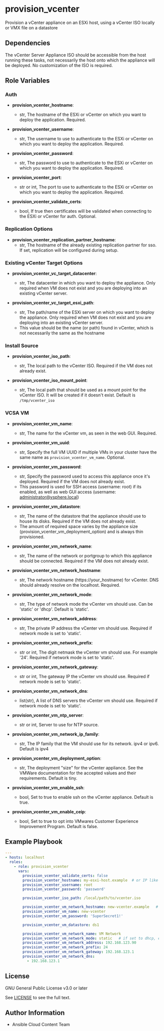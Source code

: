 # provision_vcenter

Provision a vCenter appliance on an ESXi host, using a vCenter ISO locally or VMX file on a datastore

## Dependencies

The vCenter Server Appliance ISO should be accessible from the host running these tasks, not necessarily the host onto which the appliance will be deployed. No customization of the ISO is required.

## Role Variables

### Auth
- **provision_vcenter_hostname**:
  - str, The hostname of the ESXi or vCenter on which you want to deploy the application. Required.

- **provision_vcenter_username**:
  - str, The username to use to authenticate to the ESXi or vCenter on which you want to deploy the application. Required.

- **provision_vcenter_password**:
  - str, The password to use to authenticate to the ESXi or vCenter on which you want to deploy the application. Required.

- **provision_vcenter_port**:
  - str or int, The port to use to authenticate to the ESXi or vCenter on which you want to deploy the application. Required.

- **provision_vcenter_validate_certs**:
  - bool, If true then certificates will be validated when connecting to the ESXi or vCenter for auth. Optional.

### Replication Options

- **provision_vcenter_replication_partner_hostname**:
  - str, The hostname of the already existing replication partner for sso. If set, replication will be configured during setup.

### Existing vCenter Target Options

- **provision_vcenter_vc_target_datacenter**:
  - str, The datacenter in which you want to deploy the appliance. Only required when VM does not exist and you are deploying into an existing vCenter server.

- **provision_vcenter_vc_target_esxi_path**:
  - str, The path/name of the ESXi server on which you want to deploy the appliance. Only required when VM does not exist and you are deploying into an existing vCenter server.
  - This value should be the name (or path) found in vCenter, which is not necessarily the same as the hostname

### Install Source
- **provision_vcenter_iso_path**:
  - str, The local path to the vCenter ISO. Required if the VM does not already exist.

- **provision_vcenter_iso_mount_point**:
  - str, The local path that should be used as a mount point for the vCenter ISO. It will be created if it doesn't exist. Default is `/tmp/vcenter_iso`

### VCSA VM
- **provision_vcenter_vm_name**:
  - str, The name for the vCenter vm, as seen in the web GUI. Required.

- **provision_vcenter_vm_uuid**:
  - str, Specify the full VM UUID if multiple VMs in your cluster have the same name as `provision_vcenter_vm_name`. Optional.

- **provision_vcenter_vm_password**:
  - str, Specify the password used to access this appliance once it's deployed. Required if the VM does not already exist.
  - This password is used for SSH access (username: root) if its enabled, as well as web GUI access (username: administrator@vsphere.local)

- **provision_vcenter_vm_datastore**:
  - str, The name of the datastore that the appliance should use to house its disks. Required if the VM does not already exist.
  - The amount of required space varies by the appliance size (provision_vcenter_vm_deployment_option) and is always thin provisioned.

- **provision_vcenter_vm_network_name**:
  - str, The name of the network or portgroup to which this appliance should be connected. Required if the VM does not already exist.

- **provision_vcenter_vm_network_hostname**:
  - str, The network hostname (https://your_hostname) for vCenter. DNS should already resolve on the localhost. Required.

- **provision_vcenter_vm_network_mode**:
  - str, The type of network mode the vCenter vm should use. Can be 'static' or 'dhcp'. Default is 'static'.

- **provision_vcenter_vm_network_address**:
  - str, The private IP address the vCenter vm should use. Required if network mode is set to 'static'.

- **provision_vcenter_vm_network_prefix**:
  - str or int, The digit netmask the vCenter vm should use. For example '24'.  Required if network mode is set to 'static'.

- **provision_vcenter_vm_network_gateway**:
  - str or int, The gateway IP the vCenter vm should use. Required if network mode is set to 'static'.

- **provision_vcenter_vm_network_dns**:
  - list(str), A list of DNS servers the vCenter vm should use. Required if network mode is set to 'static'.

- **provision_vcenter_vm_ntp_server**:
  - str or int, Server to use for NTP source.

- **provision_vcenter_vm_network_ip_family**:
  - str, The IP family that the VM should use for its network. ipv4 or ipv6. Default is ipv4

- **provision_vcenter_vm_deployment_option**:
  - str, The deployment "size" for the vCenter appliance. See the VMWare documentation for the accepted values and their requirements. Default is tiny.

- **provision_vcenter_vm_enable_ssh**:
  - bool, Set to true to enable ssh on the vCenter appliance. Default is true.

- **provision_vcenter_vm_enable_ceip**:
  - bool, Set to true to opt into VMwares Customer Experience Improvement Program. Default is false.


## Example Playbook
```yaml
---
- hosts: localhost
  roles:
    - role: provision_vcenter
      vars:
        provision_vcenter_validate_certs: false
        provision_vcenter_hostname: my-esxi-host.example  # or IP like 192.168.123.5
        provision_vcenter_username: root
        provision_vcenter_password: 'password'

        provision_vcenter_iso_path: /local/path/to/vcenter.iso

        provision_vcenter_vm_network_hostname: new-vcenter.example   # DNS must resolve on localhost
        provision_vcenter_vm_name: new-vcenter
        provision_vcenter_vm_password: 'SuperSecret1!'

        provision_vcenter_vm_datastore: ds1

        provision_vcenter_vm_network_name: VM Network
        provision_vcenter_vm_network_mode: static   # if set to dhcp, exclude the following variables
        provision_vcenter_vm_network_address: 192.168.123.90
        provision_vcenter_vm_network_prefix: 24
        provision_vcenter_vm_network_gateway: 192.168.123.1
        provision_vcenter_vm_network_dns:
          - 192.168.123.1
```

License
-------

GNU General Public License v3.0 or later

See [LICENSE](https://github.com/ansible-collections/cloud.aws_troubleshooting/blob/main/LICENSE) to see the full text.

Author Information
------------------

- Ansible Cloud Content Team
